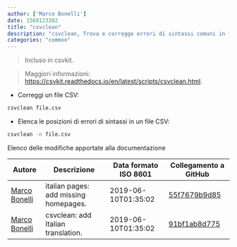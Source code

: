 ```yaml
---
author: ['Marco Bonelli']
date: 1560123302
title: "csvclean"
description: "csvclean, Trova e corregge errori di sintassi comuni in file CSV."
categories: "common"
---
```

> Incluso in csvkit.

> Maggiori informazioni: <https://csvkit.readthedocs.io/en/latest/scripts/csvclean.html>.

- Correggi un file CSV:

```bash
csvclean file.csv
```

- Elenca le posizioni di errori di sintassi in un file CSV:

```bash
csvclean -n file.csv
```
Elenco delle modifiche apportate alla documentazione


Autore | Descrizione | Data formato ISO 8601 | Collegamento a GitHub
------|-----|-----|-----
[Marco Bonelli](mailto:marco@mebeim.net) | italian pages: add missing homepages. | 2019-06-10T01:35:02 | [55f7679b9d85](https://github.com/tldr-pages/tldr/commit/55f7679b9d85480f6c81738bd32c7901a1db36fe)
[Marco Bonelli](mailto:mb5.marcob@gmail.com) | csvclean: add Italian translation. | 2019-06-10T01:35:02 | [91bf1ab8d775](https://github.com/tldr-pages/tldr/commit/91bf1ab8d775aecd41c7d8a9914236d66748b68a)


